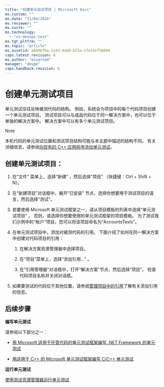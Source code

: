 ```yaml
---
title: "创建单元测试项目 | Microsoft Docs"
ms.custom: ""
ms.date: "11/04/2016"
ms.reviewer: ""
ms.suite: ""
ms.technology: 
  - "vs-devops-test"
ms.tgt_pltfrm: ""
ms.topic: "article"
ms.assetid: a608bfba-1a43-4a60-b73a-1fe53ef58098
caps.latest.revision: 8
ms.author: "mlearned"
manager: "douge"
caps.handback.revision: 8
---
```

# <a name="create-a-unit-test-project"></a>创建单元测试项目
单元测试往往反映被测代码的结构。 例如，系统会为项目中的每个代码项目创建一个单元测试项目。 测试项目可以与成品代码位于同一解决方案中，也可以位于单独的解决方案中。 解决方案中可以有多个单元测试项目。  
  
> [!NOTE]
>  本机代码的单元测试位置和测试项目结构可能与本主题中描述的结构不同。 有关详细信息，请参阅[向现有的 C++ 应用程序添加单元测试](../test/unit-testing-existing-cpp-applications-with-test-explorer.md)。  
  
## <a name="to-create-a-unit-test-project"></a>创建单元测试项目：  
  
1.  在“文件”  菜单上，选择“新建”  ，然后选择“项目”  （快捷键：Ctrl + Shift + N）。  
  
2.  在“新建项目”对话框中，展开“已安装” 节点，选择你想要用于测试项目的语言，然后选择“测试”。  
  
3.  若要使用 Microsoft 单元测试框架之一，请从项目模板的列表中选择“单元测试项目”  。 否则，请选择你想要使用的单元测试框架的项目模板。 为了测试我们示例中的“帐户”项目，您可以将该项目命名为“AccountsTests”。  
  
4.  在单元测试项目中，添加对被测代码的引用。  下面介绍了如何在同一解决方案中创建对代码项目的引用：  
  
    1.  在解决方案资源管理器中选择项目。  
  
    2.  在“项目”菜单上，选择“添加引用...” 。  
  
    3.  在“引用管理器”对话框中，打开“解决方案”节点，然后选择“项目”。 检查代码项目名称并关闭对话框。  
  
5.  如果要测试的代码位于其他位置，请参阅[管理项目中的引用](../ide/managing-references-in-a-project.md)了解有关添加引用的信息。  
  
## <a name="next-steps"></a>后续步骤  
 **编写单元测试**  
  
 请参阅以下部分之一：  
  
-   [用 Microsoft 适用于托管代码的单元测试框架编写 .NET Framework 的单元测试](../test/writing-unit-tests-for-the-dotnet-framework-with-the-microsoft-unit-test-framework-for-managed-code.md)  
  
-   [用适用于 C++ 的 Microsoft 单元测试框架编写 C/C++ 单元测试](../test/writing-unit-tests-for-c-cpp-with-the-microsoft-unit-testing-framework-for-cpp.md)  
  
 **运行单元测试**  
  
 [使用测试资源管理器运行单元测试](../test/run-unit-tests-with-test-explorer.md)


<!--HONumber=Feb17_HO4-->


